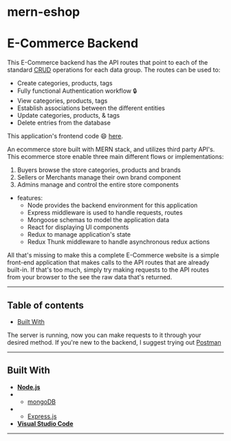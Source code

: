 # mern-eshop 
# E-Commerce Backend
This E-Commerce backend has the API routes that point to each of the standard [CRUD](https://en.wikipedia.org/wiki/Create,_read,_update_and_delete) operations for each data group. The routes can be used to:
- Create categories, products, tags
- Fully functional Authentication workflow 🔒
- View categories, products, tags
- Establish associations between the different entities
- Update categories, products, & tags
- Delete entries from the database


This application's frontend code  :smile: [here](https://github.com/LalitSharma74/mern-eshop-frontend).

An ecommerce store built with MERN stack, and utilizes third party API's. This ecommerce store enable three main different flows or implementations:

1. Buyers browse the store categories, products and brands
2. Sellers or Merchants manage their own brand component
3. Admins manage and control the entire store components 

* features:
  * Node provides the backend environment for this application
  * Express middleware is used to handle requests, routes
  * Mongoose schemas to model the application data
  * React for displaying UI components
  * Redux to manage application's state
  * Redux Thunk middleware to handle asynchronous redux actions

All that's missing to make this a complete E-Commerce website is a simple front-end application that makes calls to the API routes that are already built-in. If that's too much, simply try making requests to the API routes from your browser to the see the raw data that's returned.

---

## **Table of contents**
  - [Built With](#built-with)
  
  
  
  
  
The server is running, now you can make requests to it through your desired method. If you're new to the backend, I suggest trying out [Postman](postman.com)

---

## **Built With**
* [**Node.js**](https://nodejs.org/en/about/)
*  - [mongoDB](https://www.mongodb.com/)
*  - [Express.js](https://www.npmjs.com/package/express)
* [**Visual Studio Code**](https://code.visualstudio.com/)

---
